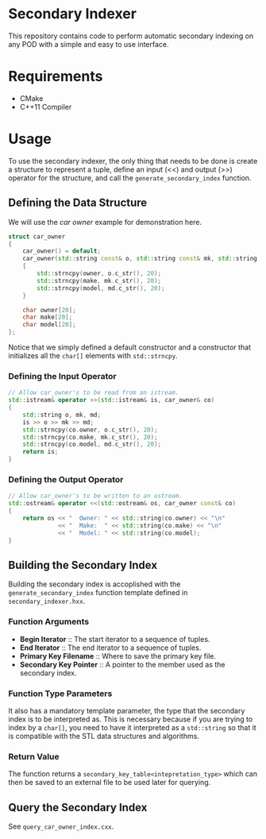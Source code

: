 # Secondary Indexer

This repository contains code to perform automatic secondary indexing
on any POD with a simple and easy to use interface.

# Requirements

- CMake
- C++11 Compiler

# Usage

To use the secondary indexer, the only thing that needs to be done is
create a structure to represent a tuple, define an input (<<) and
output (>>) operator for the structure, and call the
`generate_secondary_index` function.

## Defining the Data Structure

We will use the *car owner* example for demonstration here.

```cpp
struct car_owner
{
	car_owner() = default;
	car_owner(std::string const& o, std::string const& mk, std::string const& md)
	{
		std::strncpy(owner, o.c_str(), 20);
		std::strncpy(make, mk.c_str(), 20);
		std::strncpy(model, md.c_str(), 20);
	}

	char owner[20];
	char make[20];
	char model[20];
};
```

Notice that we simply defined a default constructor and a constructor
that initializes all the `char[]` elements with `std::strncpy`.


### Defining the Input Operator

```cpp
// Allow car_owner's to be read from an istream.
std::istream& operator >>(std::istream& is, car_owner& co)
{
	std::string o, mk, md;
	is >> o >> mk >> md;
	std::strncpy(co.owner, o.c_str(), 20);
	std::strncpy(co.make, mk.c_str(), 20);
	std::strncpy(co.model, md.c_str(), 20);
	return is;
}
```

### Defining the Output Operator

```cpp
// Allow car_owner's to be written to an ostream.
std::ostream& operator <<(std::ostream& os, car_owner const& co)
{
	return os << "  Owner: " << std::string(co.owner) << "\n"
	          << "  Make:  " << std::string(co.make) << "\n"
	          << "  Model: " << std::string(co.model);
}
```

## Building the Secondary Index

Building the secondary index is accoplished with the
`generate_secondary_index` function template defined in
`secondary_indexer.hxx`.

### Function Arguments

- **Begin Iterator** :: The start iterator to a sequence of tuples.
- **End Iterator** :: The end iterator to a sequence of tuples.
- **Primary Key Filename** :: Where to save the primary key file.
- **Secondary Key Pointer** :: A pointer to the member used as the
  secondary index.

### Function Type Parameters

It also has a mandatory template parameter, the type that the
secondary index is to be interpreted as. This is necessary because if
you are trying to index by a `char[]`, you need to have it interpreted
as a `std::string` so that it is compatible with the STL data
structures and algorithms.

### Return Value

The function returns a `secondary_key_table<intepretation_type>` which
can then be saved to an external file to be used later for querying.

## Query the Secondary Index

See `query_car_owner_index.cxx`.
